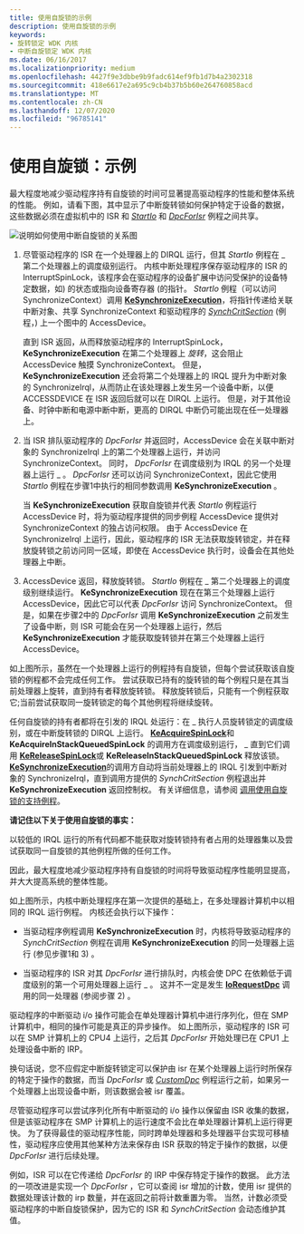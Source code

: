 ```yaml
---
title: 使用自旋锁的示例
description: 使用自旋锁的示例
keywords:
- 旋转锁定 WDK 内核
- 中断自旋锁定 WDK 内核
ms.date: 06/16/2017
ms.localizationpriority: medium
ms.openlocfilehash: 4427f9e3dbbe9b9fadc614ef9fb1d7b4a2302318
ms.sourcegitcommit: 418e6617e2a695c9cb4b37b5b60e264760858acd
ms.translationtype: MT
ms.contentlocale: zh-CN
ms.lasthandoff: 12/07/2020
ms.locfileid: "96785141"
---
```

# <a name="using-spin-locks-an-example"></a>使用自旋锁：示例





最大程度地减少驱动程序持有自旋锁的时间可显著提高驱动程序的性能和整体系统的性能。 例如，请看下图，其中显示了中断旋转锁如何保护特定于设备的数据，这些数据必须在虚拟机中的 ISR 和 [*StartIo*](/windows-hardware/drivers/ddi/wdm/nc-wdm-driver_startio) 和 [*DpcForIsr*](/windows-hardware/drivers/ddi/wdm/nc-wdm-io_dpc_routine) 例程之间共享。

![说明如何使用中断自旋锁的关系图](images/16ispnlk.png)

1.  尽管驱动程序的 ISR 在一个处理器上的 DIRQL 运行，但其 *StartIo* 例程在 \_ 第二个处理器上的调度级别运行。 内核中断处理程序保存驱动程序的 ISR 的 InterruptSpinLock，该程序会在驱动程序的设备扩展中访问受保护的设备特定数据，如) 的状态或指向设备寄存器 (的指针。 *StartIo* 例程（可以访问 SynchronizeContext）调用 [**KeSynchronizeExecution**](/windows-hardware/drivers/ddi/wdm/nf-wdm-kesynchronizeexecution)，将指针传递给关联中断对象、共享 SynchronizeContext 和驱动程序的 [*SynchCritSection*](/windows-hardware/drivers/ddi/wdm/nc-wdm-ksynchronize_routine) (例程，) 上一个图中的 AccessDevice。

    直到 ISR 返回，从而释放驱动程序的 InterruptSpinLock， **KeSynchronizeExecution** 在第二个处理器上 _旋转_，这会阻止 AccessDevice 触摸 SynchronizeContext。 但是， **KeSynchronizeExecution** 还会将第二个处理器上的 IRQL 提升为中断对象的 SynchronizeIrql，从而防止在该处理器上发生另一个设备中断，以便 ACCESSDEVICE 在 ISR 返回后就可以在 DIRQL 上运行。 但是，对于其他设备、时钟中断和电源中断中断，更高的 DIRQL 中断仍可能出现在任一处理器上。

2.  当 ISR 排队驱动程序的 *DpcForIsr* 并返回时，AccessDevice 会在关联中断对象的 SynchronizeIrql 上的第二个处理器上运行，并访问 SynchronizeContext。 同时， *DpcForIsr* 在调度级别为 IRQL 的另一个处理器上运行 \_ 。 *DpcForIsr* 还可以访问 SynchronizeContext，因此它使用 *StartIo* 例程在步骤1中执行的相同参数调用 **KeSynchronizeExecution** 。

    当 **KeSynchronizeExecution** 获取自旋锁并代表 *StartIo* 例程运行 AccessDevice 时，将为驱动程序提供的同步例程 AccessDevice 提供对 SynchronizeContext 的独占访问权限。 由于 AccessDevice 在 SynchronizeIrql 上运行，因此，驱动程序的 ISR 无法获取旋转锁定，并在释放旋转锁之前访问同一区域，即使在 AccessDevice 执行时，设备会在其他处理器上中断。

3.  AccessDevice 返回，释放旋转锁。 *StartIo* 例程在 \_ 第二个处理器上的调度级别继续运行。 **KeSynchronizeExecution** 现在在第三个处理器上运行 AccessDevice，因此它可以代表 *DpcForIsr* 访问 SynchronizeContext。 但是，如果在步骤2中的 *DpcForIsr* 调用 **KeSynchronizeExecution** 之前发生了设备中断，则 ISR 可能会在另一个处理器上运行，然后 **KeSynchronizeExecution** 才能获取旋转锁并在第三个处理器上运行 AccessDevice。

如上图所示，虽然在一个处理器上运行的例程持有自旋锁，但每个尝试获取该自旋锁的例程都不会完成任何工作。 尝试获取已持有的旋转锁的每个例程只是在其当前处理器上旋转，直到持有者释放旋转锁。 释放旋转锁后，只能有一个例程获取它;当前尝试获取同一旋转锁定的每个其他例程将继续旋转。

任何自旋锁的持有者都将在引发的 IRQL 处运行：在 \_ 执行人员旋转锁定的调度级别，或在中断旋转锁的 DIRQL 上运行。 [**KeAcquireSpinLock**](/windows-hardware/drivers/ddi/wdm/nf-wdm-keacquirespinlock)和 **KeAcquireInStackQueuedSpinLock** 的调用方在调度级别运行， \_ 直到它们调用 [**KeReleaseSpinLock**](/windows-hardware/drivers/ddi/wdm/nf-wdm-kereleasespinlock)或 **KeReleaseInStackQueuedSpinLock** 释放该锁。 [**KeSynchronizeExecution**](/windows-hardware/drivers/ddi/wdm/nf-wdm-kesynchronizeexecution)的调用方自动将当前处理器上的 IRQL 引发到中断对象的 SynchronizeIrql，直到调用方提供的 *SynchCritSection* 例程退出并 **KeSynchronizeExecution** 返回控制权。 有关详细信息，请参阅 [调用使用自旋锁的支持例程](calling-support-routines-that-use-spin-locks.md)。

**请记住以下关于使用自旋锁的事实：**

以较低的 IRQL 运行的所有代码都不能获取对旋转锁持有者占用的处理器集以及尝试获取同一自旋锁的其他例程所做的任何工作。

因此，最大程度地减少驱动程序持有自旋锁的时间将导致驱动程序性能明显提高，并大大提高系统的整体性能。

如上图所示，内核中断处理程序在第一次提供的基础上，在多处理器计算机中以相同的 IRQL 运行例程。 内核还会执行以下操作：

-   当驱动程序例程调用 **KeSynchronizeExecution** 时，内核将导致驱动程序的 *SynchCritSection* 例程在调用 **KeSynchronizeExecution** 的同一处理器上运行 (参见步骤1和 3) 。

-   当驱动程序的 ISR 对其 *DpcForIsr* 进行排队时，内核会使 DPC 在依赖低于调度级别的第一个可用处理器上运行 \_ 。 这并不一定是发生 [**IoRequestDpc**](/windows-hardware/drivers/ddi/wdm/nf-wdm-iorequestdpc) 调用的同一处理器 (参阅步骤 2) 。

驱动程序的中断驱动 i/o 操作可能会在单处理器计算机中进行序列化，但在 SMP 计算机中，相同的操作可能是真正的异步操作。 如上图所示，驱动程序的 ISR 可以在 SMP 计算机上的 CPU4 上运行，之后其 *DpcForIsr* 开始处理已在 CPU1 上处理设备中断的 IRP。

换句话说，您不应假定中断旋转锁定可以保护由 isr 在某个处理器上运行时所保存的特定于操作的数据，而当 *DpcForIsr* 或 [*CustomDpc*](/windows-hardware/drivers/ddi/wdm/nc-wdm-kdeferred_routine) 例程运行之前，如果另一个处理器上出现设备中断，则该数据会被 isr 覆盖。

尽管驱动程序可以尝试序列化所有中断驱动的 i/o 操作以保留由 ISR 收集的数据，但是该驱动程序在 SMP 计算机上的运行速度不会比在单处理器计算机上运行得更快。 为了获得最佳的驱动程序性能，同时跨单处理器和多处理器平台实现可移植性，驱动程序应使用其他某种方法来保存由 ISR 获取的特定于操作的数据，以便 *DpcForIsr* 进行后续处理。

例如，ISR 可以在它传递给 *DpcForIsr* 的 IRP 中保存特定于操作的数据。 此方法的一项改进是实现一个 *DpcForIsr* ，它可以查阅 isr 增加的计数，使用 isr 提供的数据处理该计数的 irp 数量，并在返回之前将计数重置为零。 当然，计数必须受驱动程序的中断自旋锁保护，因为它的 ISR 和 *SynchCritSection* 会动态维护其值。

 

